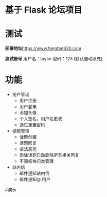 # 基于 Flask 论坛项目 

# 测试
**部署地址**https://www.fengfan620.com

**测试账号** 用户名：taylor  密码：123   (默认自动填充)

# 功能
- 用户管理
    - 用户注册
    - 用户登录
    - 添加头像
    - 个人签名，用户名更改
    - 通过重置密码
- 话题管理
    - 话题创建
    - 话题回复
    - 语法高亮
    - 删除话题自动删除所有相关回复
    - 不同板块归类管理 
- 站内信
    - 邮件通知站内信
    - 邮件通知@ 用户
    

#演示